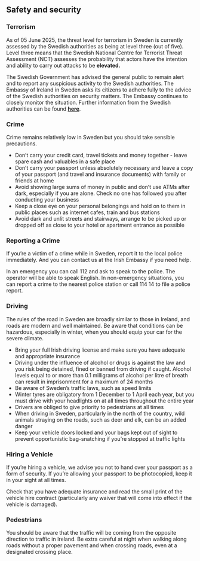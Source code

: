 ## Safety and security

### **Terrorism**

As of 05 June 2025, the threat level for terrorism in Sweden is currently assessed by the Swedish authorities as being at level three (out of five). Level three means that the Swedish National Centre for Terrorist Threat Assessment (NCT) assesses the probability that actors have the intention and ability to carry out attacks to be **elevated.**

The Swedish Government has advised the general public to remain alert and to report any suspicious activity to the Swedish authorities. The Embassy of Ireland in Sweden asks its citizens to adhere fully to the advice of the Swedish authorities on security matters. The Embassy continues to closely monitor the situation. Further information from the Swedish authorities can be found [**here**](https://www.krisinformation.se/en).

### **Crime**

Crime remains relatively low in Sweden but you should take sensible precautions.

* Don’t carry your credit card, travel tickets and money together - leave spare cash and valuables in a safe place
* Don’t carry your passport unless absolutely necessary and leave a copy of your passport (and travel and insurance documents) with family or friends at home
* Avoid showing large sums of money in public and don’t use ATMs after dark, especially if you are alone. Check no one has followed you after conducting your business
* Keep a close eye on your personal belongings and hold on to them in public places such as internet cafes, train and bus stations
* Avoid dark and unlit streets and stairways, arrange to be picked up or dropped off as close to your hotel or apartment entrance as possible

### **Reporting a Crime**

If you’re a victim of a crime while in Sweden, report it to the local police immediately. And you can contact us at the Irish Embassy if you need help.

In an emergency you can call 112 and ask to speak to the police. The operator will be able to speak English. In non-emergency situations, you can report a crime to the nearest police station or call 114 14 to file a police report.

### **Driving**

The rules of the road in Sweden are broadly similar to those in Ireland, and roads are modern and well maintained. Be aware that conditions can be hazardous, especially in winter, when you should equip your car for the severe climate.

* Bring your full Irish driving license and make sure you have adequate and appropriate insurance
* Driving under the influence of alcohol or drugs is against the law and you risk being detained, fined or banned from driving if caught. Alcohol levels equal to or more than 0.1 milligrams of alcohol per litre of breath can result in imprisonment for a maximum of 24 months
* Be aware of Sweden’s traffic laws, such as speed limits
* Winter tyres are obligatory from 1 December to 1 April each year, but you must drive with your headlights on at all times throughout the entire year
* Drivers are obliged to give priority to pedestrians at all times
* When driving in Sweden, particularly in the north of the country, wild animals straying on the roads, such as deer and elk, can be an added danger
* Keep your vehicle doors locked and your bags kept out of sight to prevent opportunistic bag-snatching if you’re stopped at traffic lights

### **Hiring a Vehicle**

If you’re hiring a vehicle, we advise you not to hand over your passport as a form of security. If you’re allowing your passport to be photocopied, keep it in your sight at all times.

Check that you have adequate insurance and read the small print of the vehicle hire contract (particularly any waiver that will come into effect if the vehicle is damaged).

### **Pedestrians**

You should be aware that the traffic will be coming from the opposite direction to traffic in Ireland. Be extra careful at night when walking along roads without a proper pavement and when crossing roads, even at a designated crossing place.